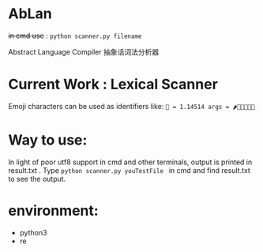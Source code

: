 # AbLan
~~in cmd use~~ :
    ```python scanner.py filename```
 
Abstract Language Compiler
抽象话词法分析器

# Current Work : Lexical Scanner

Emoji characters can be used as identifiers like:
    ``` 🐎 = 1.14514
    args = 🌶💩💉💧🐮🍺 ```

# Way to use:
In light of poor utf8 support in cmd and other terminals, output is printed in result.txt .
Type ```python scanner.py youTestFile ``` in cmd and find result.txt to see the output.


# environment:
+ python3
+ re